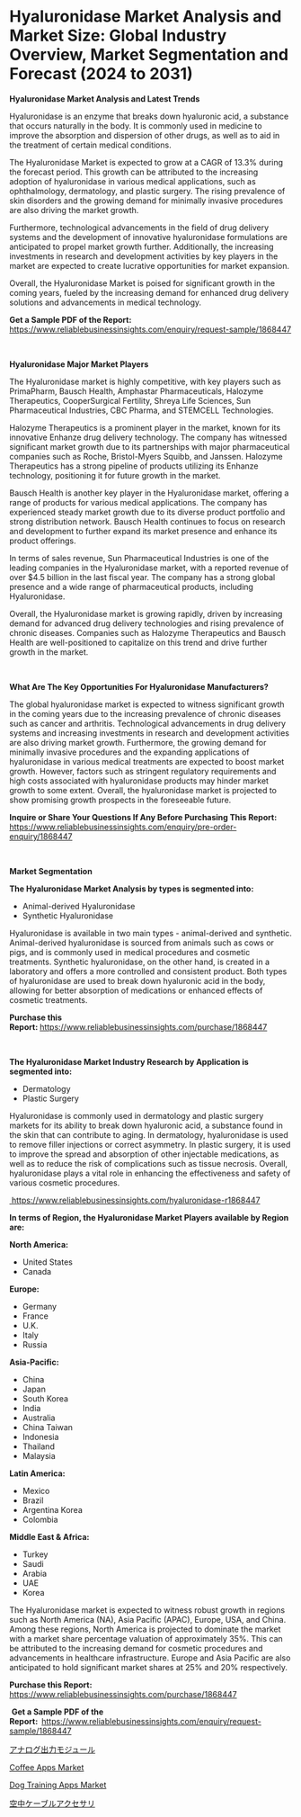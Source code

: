 <p><h1>Hyaluronidase Market Analysis and Market Size: Global Industry Overview, Market Segmentation and Forecast (2024 to 2031)</h1></p><p><strong>Hyaluronidase Market Analysis and Latest Trends</strong></p>
<p><p>Hyaluronidase is an enzyme that breaks down hyaluronic acid, a substance that occurs naturally in the body. It is commonly used in medicine to improve the absorption and dispersion of other drugs, as well as to aid in the treatment of certain medical conditions.</p><p>The Hyaluronidase Market is expected to grow at a CAGR of 13.3% during the forecast period. This growth can be attributed to the increasing adoption of hyaluronidase in various medical applications, such as ophthalmology, dermatology, and plastic surgery. The rising prevalence of skin disorders and the growing demand for minimally invasive procedures are also driving the market growth.</p><p>Furthermore, technological advancements in the field of drug delivery systems and the development of innovative hyaluronidase formulations are anticipated to propel market growth further. Additionally, the increasing investments in research and development activities by key players in the market are expected to create lucrative opportunities for market expansion.</p><p>Overall, the Hyaluronidase Market is poised for significant growth in the coming years, fueled by the increasing demand for enhanced drug delivery solutions and advancements in medical technology.</p></p>
<p><strong>Get a Sample PDF of the Report:&nbsp;</strong> <a href="https://www.reliablebusinessinsights.com/enquiry/request-sample/1868447">https://www.reliablebusinessinsights.com/enquiry/request-sample/1868447</a></p>
<p>&nbsp;</p>
<p><strong>Hyaluronidase Major Market Players</strong></p>
<p><p>The Hyaluronidase market is highly competitive, with key players such as PrimaPharm, Bausch Health, Amphastar Pharmaceuticals, Halozyme Therapeutics, CooperSurgical Fertility, Shreya Life Sciences, Sun Pharmaceutical Industries, CBC Pharma, and STEMCELL Technologies.</p><p>Halozyme Therapeutics is a prominent player in the market, known for its innovative Enhanze drug delivery technology. The company has witnessed significant market growth due to its partnerships with major pharmaceutical companies such as Roche, Bristol-Myers Squibb, and Janssen. Halozyme Therapeutics has a strong pipeline of products utilizing its Enhanze technology, positioning it for future growth in the market.</p><p>Bausch Health is another key player in the Hyaluronidase market, offering a range of products for various medical applications. The company has experienced steady market growth due to its diverse product portfolio and strong distribution network. Bausch Health continues to focus on research and development to further expand its market presence and enhance its product offerings.</p><p>In terms of sales revenue, Sun Pharmaceutical Industries is one of the leading companies in the Hyaluronidase market, with a reported revenue of over $4.5 billion in the last fiscal year. The company has a strong global presence and a wide range of pharmaceutical products, including Hyaluronidase.</p><p>Overall, the Hyaluronidase market is growing rapidly, driven by increasing demand for advanced drug delivery technologies and rising prevalence of chronic diseases. Companies such as Halozyme Therapeutics and Bausch Health are well-positioned to capitalize on this trend and drive further growth in the market.</p></p>
<p>&nbsp;</p>
<p><strong>What Are The Key Opportunities For Hyaluronidase Manufacturers?</strong></p>
<p><p>The global hyaluronidase market is expected to witness significant growth in the coming years due to the increasing prevalence of chronic diseases such as cancer and arthritis. Technological advancements in drug delivery systems and increasing investments in research and development activities are also driving market growth. Furthermore, the growing demand for minimally invasive procedures and the expanding applications of hyaluronidase in various medical treatments are expected to boost market growth. However, factors such as stringent regulatory requirements and high costs associated with hyaluronidase products may hinder market growth to some extent. Overall, the hyaluronidase market is projected to show promising growth prospects in the foreseeable future.</p></p>
<p><strong>Inquire or Share Your Questions If Any Before Purchasing This Report:</strong> <a href="https://www.reliablebusinessinsights.com/enquiry/pre-order-enquiry/1868447">https://www.reliablebusinessinsights.com/enquiry/pre-order-enquiry/1868447</a></p>
<p>&nbsp;</p>
<p><strong>Market Segmentation</strong></p>
<p><strong>The Hyaluronidase Market Analysis by types is segmented into:</strong></p>
<p><ul><li>Animal-derived Hyaluronidase</li><li>Synthetic Hyaluronidase</li></ul></p>
<p><p>Hyaluronidase is available in two main types - animal-derived and synthetic. Animal-derived hyaluronidase is sourced from animals such as cows or pigs, and is commonly used in medical procedures and cosmetic treatments. Synthetic hyaluronidase, on the other hand, is created in a laboratory and offers a more controlled and consistent product. Both types of hyaluronidase are used to break down hyaluronic acid in the body, allowing for better absorption of medications or enhanced effects of cosmetic treatments.</p></p>
<p><strong>Purchase this Report:&nbsp;</strong><a href="https://www.reliablebusinessinsights.com/purchase/1868447">https://www.reliablebusinessinsights.com/purchase/1868447</a></p>
<p>&nbsp;</p>
<p><strong>The Hyaluronidase Market Industry Research by Application is segmented into:</strong></p>
<p><ul><li>Dermatology</li><li>Plastic Surgery</li></ul></p>
<p><p>Hyaluronidase is commonly used in dermatology and plastic surgery markets for its ability to break down hyaluronic acid, a substance found in the skin that can contribute to aging. In dermatology, hyaluronidase is used to remove filler injections or correct asymmetry. In plastic surgery, it is used to improve the spread and absorption of other injectable medications, as well as to reduce the risk of complications such as tissue necrosis. Overall, hyaluronidase plays a vital role in enhancing the effectiveness and safety of various cosmetic procedures.</p></p>
<p><a href="https://www.reliablebusinessinsights.com/hyaluronidase-r1868447">&nbsp;https://www.reliablebusinessinsights.com/hyaluronidase-r1868447</a></p>
<p><strong>In terms of Region, the Hyaluronidase Market Players available by Region are:</strong></p>
<p>
    <p> <strong> North America: </strong>
        <ul>
            <li>United States</li>
            <li>Canada</li>
        </ul>
        </p> 
    <p> <strong> Europe: </strong>
        <ul>
            <li>Germany</li>
            <li>France</li>
            <li>U.K.</li>
            <li>Italy</li>
            <li>Russia</li>
        </ul>
        </p> 
    <p> <strong> Asia-Pacific: </strong>
        <ul>
            <li>China</li>
            <li>Japan</li>
            <li>South Korea</li>
            <li>India</li>
            <li>Australia</li>
            <li>China Taiwan</li>
            <li>Indonesia</li>
            <li>Thailand</li>
            <li>Malaysia</li>
        </ul>
        </p> 
    <p> <strong> Latin America: </strong>
        <ul>
            <li>Mexico</li>
            <li>Brazil</li>
            <li>Argentina Korea</li>
            <li>Colombia</li>
        </ul>
        </p> 
    <p> <strong> Middle East & Africa: </strong>
        <ul>
            <li>Turkey</li>
            <li>Saudi</li>
            <li>Arabia</li>
            <li>UAE</li>
            <li>Korea</li>
        </ul>
    </p>
    </p>
<p><p>The Hyaluronidase market is expected to witness robust growth in regions such as North America (NA), Asia Pacific (APAC), Europe, USA, and China. Among these regions, North America is projected to dominate the market with a market share percentage valuation of approximately 35%. This can be attributed to the increasing demand for cosmetic procedures and advancements in healthcare infrastructure. Europe and Asia Pacific are also anticipated to hold significant market shares at 25% and 20% respectively.</p></p>
<p><strong>Purchase this Report: </strong><a href="https://www.reliablebusinessinsights.com/purchase/1868447">https://www.reliablebusinessinsights.com/purchase/1868447</a></p>
<p>&nbsp;<strong>Get a Sample PDF of the Report:&nbsp;&nbsp;</strong><a href="https://www.reliablebusinessinsights.com/enquiry/request-sample/1868447">https://www.reliablebusinessinsights.com/enquiry/request-sample/1868447</a></p>
<p><strong></strong></p>
<p><p><a href="https://github.com/vlcostes/Market-Research-Report-List-2/blob/main/9611176177358.md">アナログ出力モジュール</a></p><p><a href="https://github.com/pizolina/Market-Research-Report-List-5/blob/main/coffee-apps-market.md">Coffee Apps Market</a></p><p><a href="https://github.com/LiamKanenood/Market-Research-Report-List-1/blob/main/dog-training-apps-market.md">Dog Training Apps Market</a></p><p><a href="https://github.com/EstaSprer20231/Market-Research-Report-List-2/blob/main/9240702177359.md">空中ケーブルアクセサリ</a></p></p>